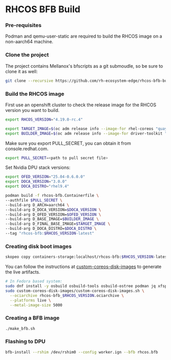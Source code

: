 # RHCOS BFB Build

### Pre-requisites
Podman and qemu-user-static are required to build the RHCOS image on a non-aarch64 machine.


### Clone the project
The project contains Mellanox's bfscripts as a git submoudle, so be sure to clone it as well:
```bash
git clone --recursive https://github.com/rh-ecosystem-edge/rhcos-bfb-builder.git
```

### Build the RHCOS image
First use an openshift cluster to check the release image for the RHCOS version you want to build.
```bash
export RHCOS_VERSION="4.19.0-rc.4"

export TARGET_IMAGE=$(oc adm release info --image-for rhel-coreos "quay.io/openshift-release-dev/ocp-release:"$RHCOS_VERSION"-aarch64")
export BUILDER_IMAGE=$(oc adm release info --image-for driver-toolkit "quay.io/openshift-release-dev/ocp-release:"$RHCOS_VERSION"-aarch64")
```

Make sure you export PULL_SECRET, you can obtain it from console.redhat.com.
```bash
export PULL_SECRET=<path to pull secret file>
```

Set Nvidia DPU stack versions:
```bash
export OFED_VERSION="25.04-0.6.0.0"
export DOCA_VERSION="3.0.0"
export DOCA_DISTRO="rhel9.4"
```

```bash
podman build -f rhcos-bfb.Containerfile \
--authfile $PULL_SECRET \
--build-arg D_ARCH=aarch64 \
--build-arg D_DOCA_VERSION=$DOCA_VERSION \
--build-arg D_OFED_VERSION=$OFED_VERSION \
--build-arg D_BASE_IMAGE=$BUILDER_IMAGE \
--build-arg D_FINAL_BASE_IMAGE=$TARGET_IMAGE \
--build-arg D_DOCA_DISTRO=$DOCA_DISTRO \
--tag "rhcos-bfb:$RHCOS_VERSION-latest"
```

### Creating disk boot images
```bash
skopeo copy containers-storage:localhost/rhcos-bfb:$RHCOS_VERSION-latest oci-archive:rhcos-bfb_$RHCOS_VERSION.ociarchive
```

You can follow the instructions at [custom-coreos-disk-images](/custom-coreos-disk-images/README.md) to generate the live artifacts.
```bash
# In Fedora based system:
sudo dnf install -y osbuild osbuild-tools osbuild-ostree podman jq xfsprogs
sudo custom-coreos-disk-images/custom-coreos-disk-images.sh \
  --ociarchive rhcos-bfb_$RHCOS_VERSION.ociarchive \
  --platforms live \
  --metal-image-size 5000
```

### Creating a BFB image
```bash
./make_bfb.sh
```

### Flashing to DPU
```bash
bfb-install --rshim /dev/rshim0 --config worker.ign --bfb rhcos.bfb
```
